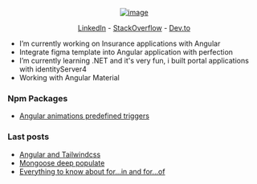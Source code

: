 <a align="center" target="_blank"  href="https://www.linkedin.com/in/ambroise-bazie-899a41ab/" style="display: block;">![image](https://user-images.githubusercontent.com/28239213/150961302-e80924b7-6754-4336-a0a3-e3526d0a7e74.png)</a>


<p align="center">
  <a target="_blank" href="https://www.linkedin.com/in/ambroise-bazie-899a41ab/">LinkedIn</a> -
  <a target="_blank" href="https://stackoverflow.com/users/10874360/ambroise-bazie">StackOverflow</a> -
  <a target="_blank" href="https://dev.to/ognanshissi">Dev.to</a>
</p>

- I’m currently working on Insurance applications with Angular
- Integrate figma template into Angular application with perfection
- I’m currently learning .NET and it's very fun, i built portal applications with identityServer4
- Working with Angular Material

<h3>Npm Packages</h3>

<ul>
  <li><a target="_blank" href="https://www.npmjs.com/package/@ambroisebazie/ngx-animations">Angular animations predefined triggers </a></li>
 </ul>

<h3>Last posts</h3>
<ul>
  <li><a target="_blank" href="https://dev.to/ognanshissi/angular-tailwindcss-d65">Angular and Tailwindcss</a></li>
  <li><a target="_blank" href="https://dev.to/ognanshissi/mongoose-deep-populate-31p4">Mongoose deep populate</a></li>
  <li><a target="_blank" href="https://dev.to/ognanshissi/everything-to-know-about-for-in-and-for-of-13g6">Everything to know about for...in and for...of</a></li>
</ul>
<!--
**ognanshissi/ognanshissi** is a ✨ _special_ ✨ repository because its `README.md` (this file) appears on your GitHub profile.

Here are some ideas to get you started:

- 🔭 I’m currently working on ...
- 🌱 I’m currently learning .NET and it very fun, i built portal application
- 👯 I’m looking to collaborate on ...
- 🤔 I’m looking for help with ...
- 💬 Ask me about ...
- 📫 How to reach me: ...
- 😄 Pronouns: ...
- ⚡ Fun fact: ...
-->
